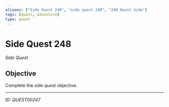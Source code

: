 ```yaml
---
aliases: ["Side Quest 248", "side quest 248", "248 Quest Side"]
tags: [quest, adventure]
type: quest
---
```


# Side Quest 248

*Side Quest*

## Objective
Complete the side quest objective.

---
*ID: QUEST00247*